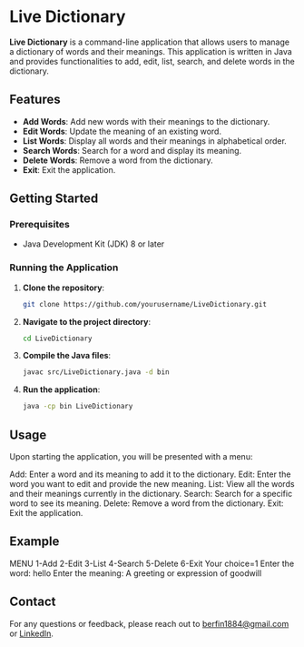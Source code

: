 # Live Dictionary

**Live Dictionary** is a command-line application that allows users to manage a dictionary of words and their meanings. This application is written in Java and provides functionalities to add, edit, list, search, and delete words in the dictionary.

## Features

- **Add Words**: Add new words with their meanings to the dictionary.
- **Edit Words**: Update the meaning of an existing word.
- **List Words**: Display all words and their meanings in alphabetical order.
- **Search Words**: Search for a word and display its meaning.
- **Delete Words**: Remove a word from the dictionary.
- **Exit**: Exit the application.

## Getting Started

### Prerequisites

- Java Development Kit (JDK) 8 or later

### Running the Application

1. **Clone the repository**:
   ```bash
   git clone https://github.com/yourusername/LiveDictionary.git
2. **Navigate to the project directory**:
   ```bash
   cd LiveDictionary
3. **Compile the Java files**:
   ```bash
   javac src/LiveDictionary.java -d bin
4. **Run the application**:
   ```bash
   java -cp bin LiveDictionary

## Usage
Upon starting the application, you will be presented with a menu:

Add: Enter a word and its meaning to add it to the dictionary.
Edit: Enter the word you want to edit and provide the new meaning.
List: View all the words and their meanings currently in the dictionary.
Search: Search for a specific word to see its meaning.
Delete: Remove a word from the dictionary.
Exit: Exit the application.

## Example
MENU
1-Add
2-Edit
3-List
4-Search
5-Delete
6-Exit
Your choice=1
Enter the word: hello
Enter the meaning: A greeting or expression of goodwill

## Contact
For any questions or feedback, please reach out to berfin1884@gmail.com or [LinkedIn](https://www.linkedin.com/in/berfinasl).
